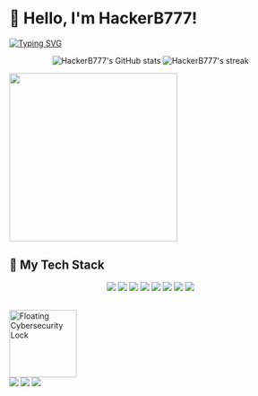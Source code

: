 # 👋 Hello, I'm HackerB777! 

[![Typing SVG](https://readme-typing-svg.demolab.com?font=Fira+Code&pause=1000&color=22F729&width=435&lines=Full+Stack+Developer;Cyber+Security+Enthusiast;Open+Source+Contributor;Tech+Innovator)](https://git.io/typing-svg)

<p align="center">
  <img src="https://github-readme-stats.vercel.app/api?username=HackerB777&show_icons=true&theme=dark&count_private=true" alt="HackerB777's GitHub stats" />
  <img src="https://github-readme-streak-stats.herokuapp.com/?user=HackerB777&theme=dark" alt="HackerB777's streak" />
</p>
<img src="https://lottie.host/unique-link-here" width="300px" />

## 🚀 My Tech Stack

<p align="center">
  <!-- Languages -->
  <img src="https://skillicons.dev/icons?i=js,python,java,cpp&theme=dark" />
  
  <!-- Frontend -->
  <img src="https://skillicons.dev/icons?i=react,vue,html,css,tailwind&theme=dark" />

  <!-- Backend -->
  <img src="https://skillicons.dev/icons?i=nodejs,express,django,flask&theme=dark" />

  <!-- Databases -->
  <img src="https://skillicons.dev/icons?i=mongodb,postgres,mysql&theme=dark" />

  <!-- DevOps -->
  <img src="https://skillicons.dev/icons?i=docker,aws,git,githubactions&theme=dark" />

  <!-- Cybersecurity -->
  <img src="https://img.shields.io/badge/Cybersecurity-%F0%9F%94%92-black?style=for-the-badge" />
  <img src="https://img.shields.io/badge/Ethical%20Hacking-%E2%9A%A1-darkgreen?style=for-the-badge" />
  <img src="https://img.shields.io/badge/Cryptography-%F0%9F%94%90-7e57c2?style=for-the-badge" />
</p>
 <br />
  <img src="https://media.giphy.com/media/IThjAlJnD9WNO/giphy.gif" width="120" alt="Floating Cybersecurity Lock" />
  <br />
  <img src="https://img.shields.io/badge/Cybersecurity-%F0%9F%94%92-black?style=for-the-badge" />
  <img src="https://img.shields.io/badge/Ethical%20Hacking-%E2%9A%A1-darkgreen?style=for-the-badge" />
  <img src="https://img.shields.io/badge/Cryptography-%F0%9F%94%90-7e57c2?style=for-the-badge" />
</p>


